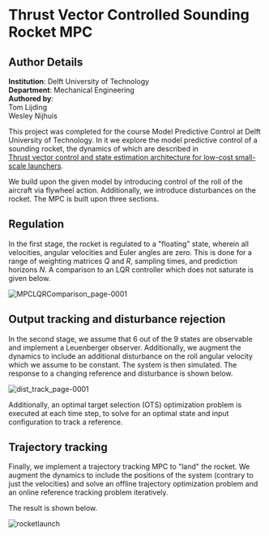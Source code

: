 # Thrust Vector Controlled Sounding Rocket MPC

## Author Details
**Institution**: Delft University of Technology \
**Department**: Mechanical Engineering \
**Authored by**: \
Tom Lijding \
Wesley Nijhuis

This project was completed for the course Model Predictive Control at Delft University of Technology. In it we explore the model predictive control of a sounding rocket, the dynamics of which are described in \
[Thrust vector control and state estimation architecture for low-cost small-scale launchers](https://arxiv.org/abs/2303.16983).

We build upon the given model by introducing control of the roll of the aircraft via flywheel action. Additionally, we introduce disturbances on the rocket. The MPC is built upon three sections.

## Regulation
In the first stage, the rocket is regulated to a "floating" state, wherein all velocities, angular velocities and Euler angles are zero. This is done for a range of weighting matrices $Q$ and $R$, sampling times, and prediction horizons $N$. A comparison to an LQR controller which does not saturate is given below.

![MPCLQRComparison_page-0001](https://github.com/user-attachments/assets/d8351f4e-7d8f-46b1-8c1e-69cbeea8662a)


## Output tracking and disturbance rejection
In the second stage, we assume that 6 out of the 9 states are observable and implement a Leuenberger observer. Additionally, we augment the dynamics to include an additional disturbance on the roll angular velocity which we assume to be constant. The system is then simulated. The response to a changing reference and disturbance is shown below.

![dist_track_page-0001](https://github.com/user-attachments/assets/affc1e46-6596-49d2-81e0-6c6d36a4486d)


Additionally, an optimal target selection (OTS) optimization problem is executed at each time step, to solve for an optimal state and input configuration to track a reference.

## Trajectory tracking
Finally, we implement a trajectory tracking MPC to "land" the rocket. We augment the dynamics to include the positions of the system (contrary to just the velocities) and solve an offline trajectory optimization problem and an online reference tracking problem iteratively.

The result is shown below.

![rocketlaunch](https://github.com/user-attachments/assets/66b14073-fd94-4857-b341-9a2e278c8eff)

